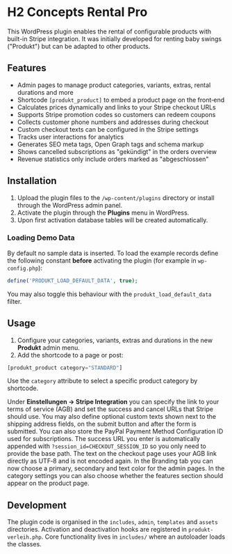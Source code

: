 # H2 Concepts Rental Pro

This WordPress plugin enables the rental of configurable products with built-in Stripe integration. It was initially developed for renting baby swings ("Produkt") but can be adapted to other products.

## Features

- Admin pages to manage product categories, variants, extras, rental durations and more
- Shortcode `[produkt_product]` to embed a product page on the front‑end
- Calculates prices dynamically and links to your Stripe checkout URLs
- Supports Stripe promotion codes so customers can redeem coupons
- Collects customer phone numbers and addresses during checkout
- Custom checkout texts can be configured in the Stripe settings
- Tracks user interactions for analytics
- Generates SEO meta tags, Open Graph tags and schema markup
- Shows cancelled subscriptions as "gekündigt" in the orders overview
- Revenue statistics only include orders marked as "abgeschlossen"

## Installation

1. Upload the plugin files to the `/wp-content/plugins` directory or install through the WordPress admin panel.
2. Activate the plugin through the **Plugins** menu in WordPress.
3. Upon first activation database tables will be created automatically.

### Loading Demo Data

By default no sample data is inserted. To load the example records define the following constant **before** activating the plugin (for example in `wp-config.php`):

```php
define('PRODUKT_LOAD_DEFAULT_DATA', true);
```

You may also toggle this behaviour with the `produkt_load_default_data` filter.

## Usage

1. Configure your categories, variants, extras and durations in the new **Produkt** admin menu.
2. Add the shortcode to a page or post:

```php
[produkt_product category="STANDARD"]
```

Use the `category` attribute to select a specific product category by shortcode.

Under **Einstellungen → Stripe Integration** you can specify the link to your terms of service (AGB) and set the success and cancel URLs that Stripe should use. You may also define optional custom texts shown next to the shipping address fields, on the submit button and after the form is submitted. You can also store the PayPal Payment Method Configuration ID used for subscriptions. The success URL you enter is automatically appended with `?session_id=CHECKOUT_SESSION_ID` so you only need to provide the base path. The text on the checkout page uses your AGB link directly as UTF‑8 and is not encoded again. In the Branding tab you can now choose a primary, secondary and text color for the admin pages. In the category settings you can also choose whether the features section should appear on the product page.

## Development

The plugin code is organised in the `includes`, `admin`, `templates` and `assets` directories. Activation and deactivation hooks are registered in `produkt-verleih.php`. Core functionality lives in `includes/` where an autoloader loads the classes.


